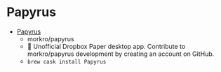 # Papyrus
- [Papyrus](https://github.com/morkro/papyrus)
  -  morkro/papyrus 
  - 📄 Unofficial Dropbox Paper desktop app. Contribute to morkro/papyrus development by creating an account on GitHub.
  - `brew cask install Papyrus`
